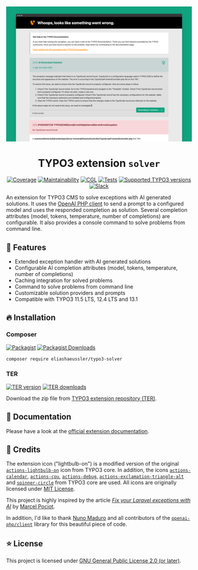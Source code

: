 <div align="center">

![Error page screenshot](Documentation/Assets/Images/error-page.png)

# TYPO3 extension `solver`

[![Coverage](https://img.shields.io/coverallsCoverage/github/eliashaeussler/typo3-solver?logo=coveralls)](https://coveralls.io/github/eliashaeussler/typo3-solver)
[![Maintainability](https://img.shields.io/codeclimate/maintainability/eliashaeussler/typo3-solver?logo=codeclimate)](https://codeclimate.com/github/eliashaeussler/typo3-solver/maintainability)
[![CGL](https://img.shields.io/github/actions/workflow/status/eliashaeussler/typo3-solver/cgl.yaml?label=cgl&logo=github)](https://github.com/eliashaeussler/typo3-solver/actions/workflows/cgl.yaml)
[![Tests](https://img.shields.io/github/actions/workflow/status/eliashaeussler/typo3-solver/tests.yaml?label=tests&logo=github)](https://github.com/eliashaeussler/typo3-solver/actions/workflows/tests.yaml)
[![Supported TYPO3 versions](https://typo3-badges.dev/badge/solver/typo3/shields.svg)](https://extensions.typo3.org/extension/solver)
[![Slack](https://img.shields.io/badge/slack-%23ext--solver-4a154b?logo=slack)](https://typo3.slack.com/archives/C04Q3440HS6)

</div>

An extension for TYPO3 CMS to solve exceptions with AI generated solutions.
It uses the [OpenAI PHP client][1] to send a prompt to a configured model
and uses the responded completion as solution. Several completion attributes
(model, tokens, temperature, number of completions) are configurable. It also
provides a console command to solve problems from command line.

## 🚀 Features

* Extended exception handler with AI generated solutions
* Configurable AI completion attributes (model, tokens, temperature, number of completions)
* Caching integration for solved problems
* Command to solve problems from command line
* Customizable solution providers and prompts
* Compatible with TYPO3 11.5 LTS, 12.4 LTS and 13.1

## 🔥 Installation

### Composer

[![Packagist](https://img.shields.io/packagist/v/eliashaeussler/typo3-solver?label=version&logo=packagist)](https://packagist.org/packages/eliashaeussler/typo3-solver)
[![Packagist Downloads](https://img.shields.io/packagist/dt/eliashaeussler/typo3-solver?color=brightgreen)](https://packagist.org/packages/eliashaeussler/typo3-solver)

```bash
composer require eliashaeussler/typo3-solver
```

### TER

[![TER version](https://typo3-badges.dev/badge/solver/version/shields.svg)](https://extensions.typo3.org/extension/solver)
[![TER downloads](https://typo3-badges.dev/badge/solver/downloads/shields.svg)](https://extensions.typo3.org/extension/solver)

Download the zip file from
[TYPO3 extension repository (TER)](https://extensions.typo3.org/extension/solver).

## 📙 Documentation

Please have a look at the
[official extension documentation](https://docs.typo3.org/p/eliashaeussler/typo3-solver/main/en-us/).

## 💎 Credits

The extension icon ("lightbulb-on") is a modified version of the original
[`actions-lightbulb-on`][2] icon from TYPO3 core. In addition, the icons
[`actions-calendar`][3], [`actions-cpu`][4], [`actions-debug`][5],
[`actions-exclamation-triangle-alt`][6] and [`spinner-circle`][7] from
TYPO3 core are used. All icons are originally licensed under [MIT License][8].

This project is highly inspired by the article [*Fix your Laravel exceptions with AI*][9]
by [Marcel Pociot][10].

In addition, I'd like to thank [Nuno Maduro][11] and all contributors
of the [`openai-php/client`][1] library for this beautiful piece of code.

## ⭐ License

This project is licensed under [GNU General Public License 2.0 (or later)](LICENSE.md).

[1]: https://github.com/openai-php/client
[2]: https://typo3.github.io/TYPO3.Icons/icons/actions/actions-lightbulb-on.html
[3]: https://typo3.github.io/TYPO3.Icons/icons/actions/actions-calendar.html
[4]: https://typo3.github.io/TYPO3.Icons/icons/actions/actions-cpu.html
[5]: https://typo3.github.io/TYPO3.Icons/icons/actions/actions-debug.html
[6]: https://typo3.github.io/TYPO3.Icons/icons/actions/actions-exclamation-triangle-alt.html
[7]: https://typo3.github.io/TYPO3.Icons/icons/spinner/spinner-circle.html
[8]: https://github.com/TYPO3/TYPO3.Icons/blob/main/LICENSE
[9]: https://beyondco.de/blog/ai-powered-error-solutions-for-laravel
[10]: https://pociot.dev/
[11]: https://nunomaduro.com/
